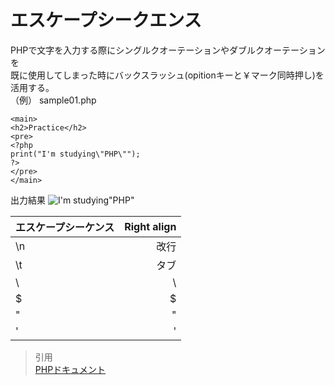# エスケープシークエンス  
PHPで文字を入力する際にシングルクオーテーションやダブルクオーテーションを  
既に使用してしまった時にバックスラッシュ(opitionキーと￥マーク同時押し)を活用する。  
（例）   sample01.php

``` 
<main>
<h2>Practice</h2>
<pre>
<?php
print("I'm studying\"PHP\"");
?>
</pre>
</main>
```  
出力結果 
![I'm studying"PHP"](https://gyazo.com/753140e0d2a90df2e989099d919b2bfa)  
 


| エスケープシーケンス | Right align  | 
|:----------------|-------------:|
| \n              | 改行        | 
| \t              | タブ　| 
| \\              | \        | 
| \$              | $        | 
| \"              | "        | 
| \'              | '       | 

> 引用  
[PHPドキュメント](https://www.php.net/manual/ja/regexp.reference.escape.php)  
